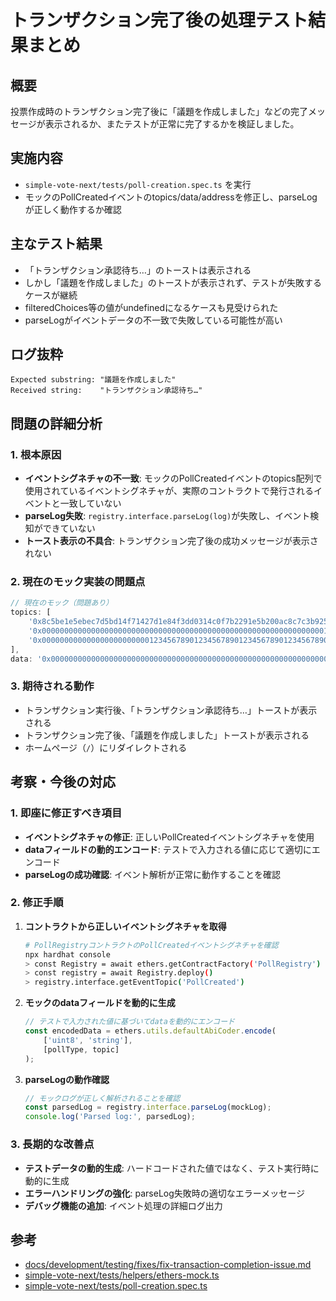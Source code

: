 # トランザクション完了後の処理テスト結果まとめ

## 概要

投票作成時のトランザクション完了後に「議題を作成しました」などの完了メッセージが表示されるか、またテストが正常に完了するかを検証しました。

## 実施内容
- `simple-vote-next/tests/poll-creation.spec.ts` を実行
- モックのPollCreatedイベントのtopics/data/addressを修正し、parseLogが正しく動作するか確認

## 主なテスト結果
- 「トランザクション承認待ち…」のトーストは表示される
- しかし「議題を作成しました」のトーストが表示されず、テストが失敗するケースが継続
- filteredChoices等の値がundefinedになるケースも見受けられた
- parseLogがイベントデータの不一致で失敗している可能性が高い

## ログ抜粋
```
Expected substring: "議題を作成しました"
Received string:    "トランザクション承認待ち…"
```

## 問題の詳細分析

### 1. 根本原因
- **イベントシグネチャの不一致**: モックのPollCreatedイベントのtopics配列で使用されているイベントシグネチャが、実際のコントラクトで発行されるイベントと一致していない
- **parseLog失敗**: `registry.interface.parseLog(log)`が失敗し、イベント検知ができていない
- **トースト表示の不具合**: トランザクション完了後の成功メッセージが表示されない

### 2. 現在のモック実装の問題点
```typescript
// 現在のモック（問題あり）
topics: [
    '0x8c5be1e5ebec7d5bd14f71427d1e84f3dd0314c0f7b2291e5b200ac8c7c3b925', // イベントシグネチャ
    '0x0000000000000000000000000000000000000000000000000000000000000001', // pollId (indexed)
    '0x0000000000000000000000001234567890123456789012345678901234567890', // owner (indexed)
],
data: '0x0000000000000000000000000000000000000000000000000000000000000000000000000000000000000000000000000000000000000000000000000000004000000000000000000000000000000000000000000000000000000000000000000a7465737420746f70696300000000000000000000000000000000000000000000'
```

### 3. 期待される動作
- トランザクション実行後、「トランザクション承認待ち…」トーストが表示される
- トランザクション完了後、「議題を作成しました」トーストが表示される
- ホームページ（`/`）にリダイレクトされる

## 考察・今後の対応

### 1. 即座に修正すべき項目
- **イベントシグネチャの修正**: 正しいPollCreatedイベントシグネチャを使用
- **dataフィールドの動的エンコード**: テストで入力される値に応じて適切にエンコード
- **parseLogの成功確認**: イベント解析が正常に動作することを確認

### 2. 修正手順
1. **コントラクトから正しいイベントシグネチャを取得**
   ```bash
   # PollRegistryコントラクトのPollCreatedイベントシグネチャを確認
   npx hardhat console
   > const Registry = await ethers.getContractFactory('PollRegistry')
   > const registry = await Registry.deploy()
   > registry.interface.getEventTopic('PollCreated')
   ```

2. **モックのdataフィールドを動的に生成**
   ```typescript
   // テストで入力された値に基づいてdataを動的にエンコード
   const encodedData = ethers.utils.defaultAbiCoder.encode(
       ['uint8', 'string'],
       [pollType, topic]
   );
   ```

3. **parseLogの動作確認**
   ```typescript
   // モックログが正しく解析されることを確認
   const parsedLog = registry.interface.parseLog(mockLog);
   console.log('Parsed log:', parsedLog);
   ```

### 3. 長期的な改善点
- **テストデータの動的生成**: ハードコードされた値ではなく、テスト実行時に動的に生成
- **エラーハンドリングの強化**: parseLog失敗時の適切なエラーメッセージ
- **デバッグ機能の追加**: イベント処理の詳細ログ出力

## 参考
- [docs/development/testing/fixes/fix-transaction-completion-issue.md](../fixes/fix-transaction-completion-issue.md)
- [simple-vote-next/tests/helpers/ethers-mock.ts](../../../../simple-vote-next/tests/helpers/ethers-mock.ts)
- [simple-vote-next/tests/poll-creation.spec.ts](../../../../simple-vote-next/tests/poll-creation.spec.ts)